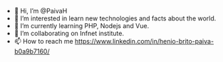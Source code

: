 - 👋 Hi, I’m @PaivaH
- 👀 I’m interested in learn new technologies and facts about the world. 
- 🌱 I’m currently learning PHP, Nodejs and Vue.
- 💞️ I’m collaborating on Infnet institute.
- 📫 How to reach me https://www.linkedin.com/in/henio-brito-paiva-b0a9b7160/

<!---
PaivaH/PaivaH is a ✨ special ✨ repository because its `README.md` (this file) appears on your GitHub profile.
You can click the Preview link to take a look at your changes.
--->
